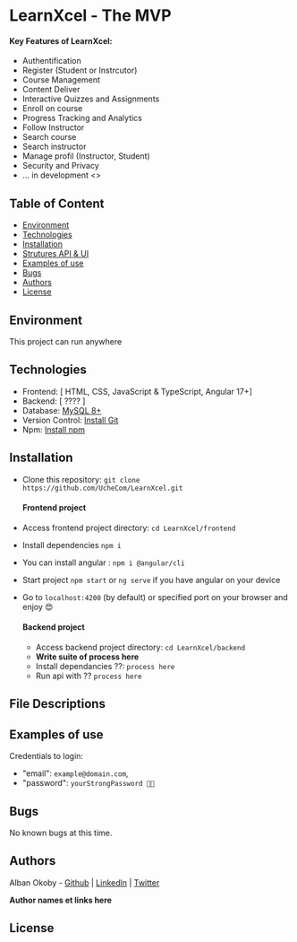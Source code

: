 # LearnXcel - The MVP

#### Key Features of LearnXcel:

- Authentification
- Register (Student or Instrcutor)
- Course Management
- Content Deliver
- Interactive Quizzes and Assignments
- Enroll on course
- Progress Tracking and Analytics
- Follow Instructor
- Search course
- Search instructor
- Manage profil (Instructor, Student)
- Security and Privacy
- ... in development <\>

## Table of Content

- [Environment](#environment)
- [Technologies](#technologies)
- [Installation](#installation)
- [Strutures API & UI](#file-descriptions)
- [Examples of use](#examples-of-use)
- [Bugs](#bugs)
- [Authors](#authors)
- [License](#license)

## Environment

This project can run anywhere

## Technologies

- Frontend: [ HTML, CSS, JavaScript & TypeScript, Angular 17+]
- Backend: [ ???? ]
- Database: [MySQL 8+](https://dev.mysql.com/downloads/installer/)
- Version Control: [Install Git](https://git-scm.com/book/fr/v2/D%C3%A9marrage-rapide-Installation-de-Git)
- Npm: [Install npm](https://docs.npmjs.com/downloading-and-installing-node-js-and-npm)

## Installation

- Clone this repository: `git clone https://github.com/UcheCom/LearnXcel.git`

  #### Frontend project

- Access frontend project directory: `cd LearnXcel/frontend`
- Install dependencies `npm i`
- You can install angular : `npm i @angular/cli`
- Start project `npm start` or `ng serve` if you have angular on your device

- Go to `localhost:4200` (by default) or specified port on your browser and enjoy 😍

  #### Backend project

  - Access backend project directory: `cd LearnXcel/backend`
  - **Write suite of process here**
  - Install dependancies ??: `process here`
  - Run api with ?? `process here`

## File Descriptions

## Examples of use

Credentials to login:

- "email": `example@domain.com`,
- "password": `yourStrongPassword 🐱‍👤`

## Bugs

No known bugs at this time.

## Authors

Alban Okoby - [Github](https://github.com/alban-okoby) | [Linkedln](https://linkedin.com/in/alban-okoby-software-developer) | [Twitter](https://twitter.com/AlbanOkoby)

**Author names et links here**


## License
